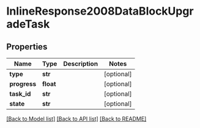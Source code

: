 # InlineResponse2008DataBlockUpgradeTask

## Properties
Name | Type | Description | Notes
------------ | ------------- | ------------- | -------------
**type** | **str** |  | [optional] 
**progress** | **float** |  | [optional] 
**task_id** | **str** |  | [optional] 
**state** | **str** |  | [optional] 

[[Back to Model list]](../README.md#documentation-for-models) [[Back to API list]](../README.md#documentation-for-api-endpoints) [[Back to README]](../README.md)

